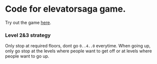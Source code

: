 # Code for elevatorsaga game.
Try out the game [here](https://play.elevatorsaga.com/).

### Level 2&3 strategy

Only stop at required floors, dont go `0..4..0` everytime. When going up, only go stop at the levels where people want to get off or at levels where people want to go up.